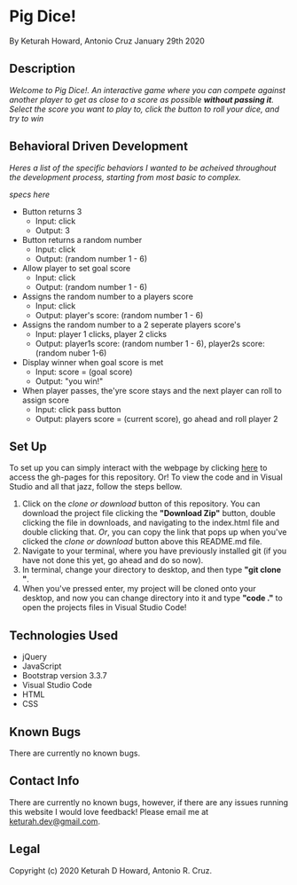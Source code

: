 # Pig Dice!
By Keturah Howard, Antonio Cruz January 29th 2020

## Description
  
*Welcome to Pig Dice!. An interactive game where you can compete against another player to get as close to a score as possible __without passing it__. Select the score you want to play to, click the button to roll your dice, and try to win*

## Behavioral Driven Development
  *Heres a list of the specific behaviors I wanted to be acheived throughout the development process, starting from most basic to complex.*

*specs here*

* Button returns 3
  * Input: click
  * Output: 3
* Button returns a random number
  * Input: click
  * Output: (random number 1 - 6)
* Allow player to set goal score
  * Input: click
  * Output: (random number 1 - 6)
* Assigns the random number to a players score
  * Input: click
  * Output: player's score: (random number 1 - 6)
* Assigns the random number to a 2 seperate players score's
  * Input: player 1 clicks, player 2 clicks
  * Output: player1s score: (random number 1 - 6), player2s score: (random nuber 1-6)
* Display winner when goal score is met
  * Input: score = (goal score)
  * Output: "you win!"
* When player passes, the'yre score stays and the next player can roll to assign score 
  * Input: click pass button
  * Output: players score = (current score), go ahead and roll player 2
  


## Set Up 
  To set up you can simply interact with the webpage by clicking [here](https://keturahdev.github.io//) to access the gh-pages for this repository. Or! To view the code and in Visual Studio and all that jazz, follow the steps bellow. 
  1. Click on the *clone or download* button of this repository. You can download the project file clicking the **"Download Zip"** button, double clicking the file in downloads, and navigating to the index.html file and double clicking that. *Or*, you can copy the link that pops up when you've clicked the *clone or download* button above this README.md file.
  2. Navigate to your terminal, where you have previously installed git (if you have not done this yet, go ahead and do so now).
  3. In terminal, change your directory to desktop, and then type **"git clone "**.
  4. When you've pressed enter, my project will be cloned onto your desktop, and now you can change directory into it and type **"code ."** to open the projects files in Visual Studio Code!

## Technologies Used
* jQuery
* JavaScript
* Bootstrap version 3.3.7
* Visual Studio Code
* HTML
* CSS

## Known Bugs
There are currently no known bugs.

## Contact Info 
There are currently no known bugs, however, if there are any issues running this website I would love feedback! Please email me at keturah.dev@gmail.com.

## Legal

Copyright (c) 2020 Keturah D Howard, Antonio R. Cruz.